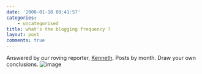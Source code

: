 ```yaml
---
date: '2008-01-18 08:41:57'
categories:
    - uncategorised
title: what's the blogging frequency ?
layout: post
comments: true
---
```

Answered by our roving reporter,
[Kenneth](http://www.nbrightside.com/blog/2005/12/20/whats-the-blogging-frequency-kenneth/).
Posts by month. Draw your own conclusions.
![image](http://spreadsheets.google.com/pub?key=pHBwkjgvEIx6vrJYL9mbCcQ&oid=7&output=image)


